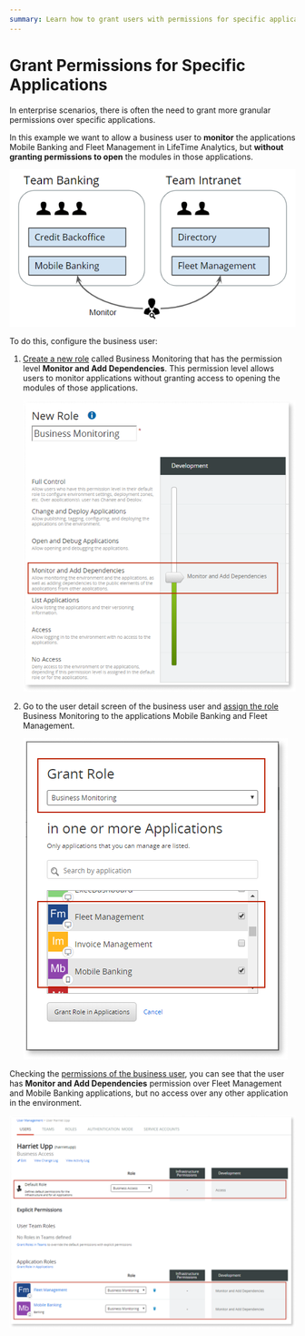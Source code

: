 ```yaml
---
summary: Learn how to grant users with permissions for specific applications.
---
```


# Grant Permissions for Specific Applications

In enterprise scenarios, there is often the need to grant more granular permissions over specific applications.

In this example we want to allow a business user to **monitor** the applications Mobile Banking and Fleet Management in LifeTime Analytics, but **without granting permissions to open** the modules in those applications.

![](images/grant-role-for-app-teams-diag.png?width=500)

To do this, configure the business user:

1. [Create a new role](create-an-it-role.md#create-a-new-role) called Business Monitoring that has the permission level **Monitor and Add Dependencies**. This permission level allows users to monitor applications without granting access to opening the modules of those applications.  

    ![](images/grant-role-for-app-new-role-lt.png)

1. Go to the user detail screen of the business user and [assign the role](create-an-it-role.md#assign-a-role-to-a-user-for-a-specific-application) Business Monitoring to the applications Mobile Banking and Fleet Management.  

    ![](images/grant-role-for-app-assign-role-lt.png)

Checking the [permissions of the business user](find-out-the-permissions-of-it-users.md#permissions-of-a-specific-IT-user), you can see that the user has **Monitor and Add Dependencies** permission over Fleet Management and Mobile Banking applications, but no access over any other application in the environment.

![](images/grant-role-for-app-check-permission-lt.png)
